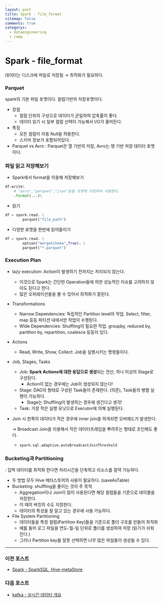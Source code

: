 ```yaml
---
layout: post
title: Spark - file_format
sitemap: false
comments: true
categorys:
  - dataengineering
  - camp
---
```


# Spark - file_format
데이터는 디스크에 파일로 저장됨 → 최적화가 필요하다.

### Parquet

spark의 기본 파일 포맷이다.  컬럼기반의 저장포맷이다.

- 장점
    - 컬럼 단위의 구성으로 데이터가 균일하여 압축률이 좋다.
    - 데이터 읽기 시 일부 컬럼 선택이 가능해서 I/O가 줄어든다.
- 특징
    - 모든 컬럼이 자동 Null을 허용한다.
    - 스키마 정보가 포함되어있다.
- Parquet vs Avro
: Parquet은 열 기반의 저장, Avro는 행 기반 저장 데이터 포맷이다.

### 파일 읽고 저장해보기

- Spark에서 format을 이용해 저장해보기

```python
df.write\
	# "avro","parquet","json"등을 포맷에 지정하여 사용한다.
	.format(...)\
```

- 읽기

```python
df = spark.read. \
		parquet("file_path")
```

- 다양한 포맷을 한번에 읽어들이기

```python
df = spark.read. \
		option("mergeSchema",True). \
		parquet("*.parquet")
```

### Execution Plan

- lazy execution: Action이 발생하기 전까지는 처리되지 않는다.
    - 이것으로 Spark는 간단한 Operation들에 의한 성능적인 이슈를 고려하지 않아도 된다고 한다.
    - 많은 오퍼레이션들을 볼 수 있어서 최적화가 잘된다.
- Transformations
    - Narrow Dependencies: 독립적인 Partition level의 작업. Select, filter, map 등등 파티션 내에서만 작업이 수행된다.
    - Wide Dependencies: Shuffling이 필요한 작업. groupby, reduced by, partition by, repartition, coalesce 등등이 있다.
- Actions
    - Read, Write, Show, Collect: Job을 실행시키는 명령들이다.
- Job, Stages, Tasks
    - Job: **Spark Actions에 대한 응답으로 생성**되는 연산, 하나 이상의 Stage로 구성된다.
        - Action이 없는 경우에는 Job이 생성되지 않는다!
    - Stage: DAG의 형태로 구성된 Task들이 존재한다. (의존), Task들의 병렬 실행이 가능하다.
        - Stage는 Shuffling이 발생하는 경우에 생긴다고 생각!
    - Task: 가장 작은 실행 유닛으로 Executor에 의해 실행된다.
- Join 시 한쪽의 데이터가 작은 경우에 inner join을 하게되면 오버헤드가 발생한다.
    
    → Broadcast Join을 이용해서 작은 데이터프레임을 뿌려주는 형태로 조인해도 좋다.
    
    - `spark.sql.adaptive.autoBroadcastJoinThreshold`

### Bucketing과 Partitioning

: 입력 데이터를 최적화 한다면 처리시간을 단축하고 리소스를 절약 가능하다.

- 두 방법 모두 Hive 메타스토어의 사용이 필요하다. (saveAsTable)
- Bucketing: shuffling을 줄이는 것이 주 목적
    - Aggregation이나 Join이 많이 사용된다면 해당 컬럼들을 기준으로 테이블을 저장한다.
    - 이 때의 버킷의 수도 지정한다.
    - 데이터의 특성을 잘 알고 있는 경우에 사용 가능하다.
- File System Partitioning
    - 데이터들을 특정 컬럼(Partition Key)들을 기준으로 폴더 구조를 만들어 최적화
    - 예를 들어 로그 파일을 연도-월-일 단위로 폴더를 생성하여 저장 (읽기가 쉬워진다.)
    - 그러나 Partition key를 잘못 선택하면 너무 많은 파일들이 생성될 수 있다.


---
### 이전 포스트
- [Spark - SparkSQL, Hive-metaStore](https://poriz.github.io/dataengineering/camp/2024-01-18-dataengineering-camp-Spark_4/)

### 다음 포스트
- [kafka - 실시간 데이터 개요](https://poriz.github.io/dataengineering/camp/2024-01-22-dataengineering-camp-kafka_1/)



